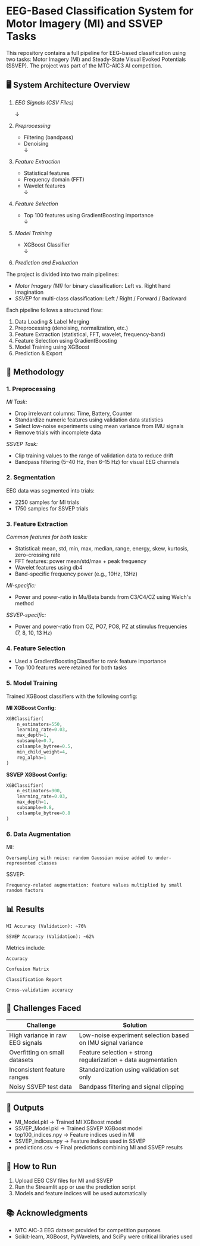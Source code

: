 # EEG-Based Classification System for Motor Imagery (MI) and SSVEP Tasks

This repository contains a full pipeline for EEG-based classification using two tasks: Motor Imagery (MI) and Steady-State Visual Evoked Potentials (SSVEP). The project was part of the MTC-AIC3 AI competition.

## 🖥️ System Architecture Overview
1. *EEG Signals (CSV Files)*

   ↓  
3. *Preprocessing*  
   - Filtering (bandpass)  
   - Denoising  
   ↓  
4. *Feature Extraction*  
   - Statistical features  
   - Frequency domain (FFT)  
   - Wavelet features  
   ↓  
5. *Feature Selection*  
   - Top 100 features using GradientBoosting importance  
   ↓  
6. *Model Training*  
   - XGBoost Classifier  
   ↓  
7. *Prediction and Evaluation*

The project is divided into two main pipelines:

- *Motor Imagery (MI)* for binary classification: Left vs. Right hand imagination
- *SSVEP* for multi-class classification: Left / Right / Forward / Backward

Each pipeline follows a structured flow:

1. Data Loading & Label Merging
2. Preprocessing (denoising, normalization, etc.)
3. Feature Extraction (statistical, FFT, wavelet, frequency-band)
4. Feature Selection using GradientBoosting
5. Model Training using XGBoost
6. Prediction & Export

## 🧪 Methodology

### 1. Preprocessing

*MI Task:*
- Drop irrelevant columns: Time, Battery, Counter
- Standardize numeric features using validation data statistics
- Select low-noise experiments using mean variance from IMU signals
- Remove trials with incomplete data

*SSVEP Task:*
- Clip training values to the range of validation data to reduce drift
- Bandpass filtering (5–40 Hz, then 6–15 Hz) for visual EEG channels

### 2. Segmentation
EEG data was segmented into trials:
- 2250 samples for MI trials
- 1750 samples for SSVEP trials

### 3. Feature Extraction

*Common features for both tasks:*
- Statistical: mean, std, min, max, median, range, energy, skew, kurtosis, zero-crossing rate
- FFT features: power mean/std/max + peak frequency
- Wavelet features using db4
- Band-specific frequency power (e.g., 10Hz, 13Hz)

*MI-specific:*
- Power and power-ratio in Mu/Beta bands from C3/C4/CZ using Welch's method

*SSVEP-specific:*
- Power and power-ratio from OZ, PO7, PO8, PZ at stimulus frequencies (7, 8, 10, 13 Hz)

### 4. Feature Selection
- Used a GradientBoostingClassifier to rank feature importance
- Top 100 features were retained for both tasks

### 5. Model Training
Trained XGBoost classifiers with the following config:

**MI XGBoost Config:**
```python
XGBClassifier(
    n_estimators=550,
    learning_rate=0.03,
    max_depth=1,
    subsample=0.7,
    colsample_bytree=0.5,
    min_child_weight=4,
    reg_alpha=1
)
```


**SSVEP XGBoost Config:**
```python
XGBClassifier(
    n_estimators=900,
    learning_rate=0.03,
    max_depth=1,
    subsample=0.8,
    colsample_bytree=0.8
)
```


### 6. Data Augmentation

MI:

    Oversampling with noise: random Gaussian noise added to under-represented classes

SSVEP:

    Frequency-related augmentation: feature values multiplied by small random factors


## 📊 Results

    MI Accuracy (Validation): ~76%

    SSVEP Accuracy (Validation): ~62%

Metrics include:

    Accuracy

    Confusion Matrix

    Classification Report

    Cross-validation accuracy


## 🚧 Challenges Faced

| Challenge                          | Solution |
|------------------------------------|----------|
| High variance in raw EEG signals   | Low-noise experiment selection based on IMU signal variance |
| Overfitting on small datasets      | Feature selection + strong regularization + data augmentation |
| Inconsistent feature ranges        | Standardization using validation set only |
| Noisy SSVEP test data              | Bandpass filtering and signal clipping |


## 📁 Outputs

- MI_Model.pkl → Trained MI XGBoost model  
- SSVEP_Model.pkl → Trained SSVEP XGBoost model  
- top100_indices.npy → Feature indices used in MI  
- SSVEP_indices.npy → Feature indices used in SSVEP  
- predictions.csv → Final predictions combining MI and SSVEP results  

## 🚀 How to Run

1. Upload EEG CSV files for MI and SSVEP  
2. Run the Streamlit app or use the prediction script  
3. Models and feature indices will be used automatically  

## 📚 Acknowledgments

- MTC AIC-3 EEG dataset provided for competition purposes  
- Scikit-learn, XGBoost, PyWavelets, and SciPy were critical libraries used
